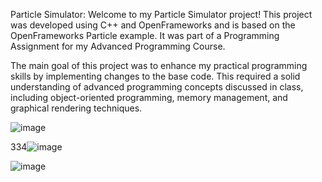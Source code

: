 Particle Simulator:
Welcome to my Particle Simulator project! This project was developed using C++ and OpenFrameworks and is based on the OpenFrameworks Particle example. It was part of a Programming Assignment for my Advanced Programming Course.

The main goal of this project was to enhance my practical programming skills by implementing changes to the base code. This required a solid understanding of advanced programming concepts discussed in class, including object-oriented programming, memory management, and graphical rendering techniques.

![image](https://github.com/user-attachments/assets/0680d487-8c9f-4314-8678-bdc3a917e3a7)

334![image](https://github.com/user-attachments/assets/dde8076f-45d7-4779-93ad-f97bd86a7a65)

![image](https://github.com/user-attachments/assets/995e91b0-bbe8-45e0-b9b1-bac6c80ad1e6)
